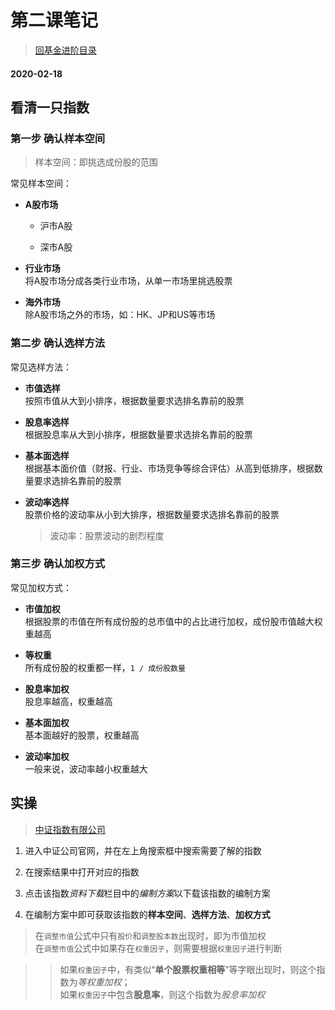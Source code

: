 # 第二课笔记

> [回基金进阶目录](/ichangtou/fund/middle-level)

#### 2020-02-18

## 看清一只指数

### 第一步 确认样本空间

> 样本空间：即挑选成份股的范围

常见样本空间：

+ **A股市场**

  - 沪市A股

  - 深市A股

+ **行业市场**<br/>将A股市场分成各类行业市场，从单一市场里挑选股票

+ **海外市场**<br/>除A股市场之外的市场，如：HK、JP和US等市场

### 第二步 确认选样方法

常见选样方法：

+ **市值选样**<br/>按照市值从大到小排序，根据数量要求选排名靠前的股票

+ **股息率选样**<br/>根据股息率从大到小排序，根据数量要求选排名靠前的股票

+ **基本面选样**<br/>根据基本面价值（财报、行业、市场竞争等综合评估）从高到低排序，根据数量要求选排名靠前的股票

+ **波动率选样**<br/>股票价格的波动率从小到大排序，根据数量要求选排名靠前的股票

  > 波动率：股票波动的剧烈程度

### 第三步 确认加权方式

常见加权方式：

+ **市值加权**<br/>根据股票的市值在所有成份股的总市值中的占比进行加权，成份股市值越大权重越高

+ **等权重**<br/>所有成份股的权重都一样，`1 / 成份股数量`

+ **股息率加权**<br/>股息率越高，权重越高

+ **基本面加权**<br/>基本面越好的股票，权重越高

+ **波动率加权**<br/>一般来说，波动率越小权重越大

## 实操

> [中证指数有限公司](http://www.csindex.com.cn/)

1. 进入中证公司官网，并在左上角搜索框中搜索需要了解的指数

2. 在搜索结果中打开对应的指数

3. 点击该指数*资料下载*栏目中的*编制方案*以下载该指数的编制方案

4. 在编制方案中即可获取该指数的**样本空间**、**选样方法**、**加权方式**

  > 在`调整市值`公式中只有`股价`和`调整股本数`出现时，即为市值加权<br/>在`调整市值`公式中如果存在`权重因子`，则需要根据`权重因子`进行判断

  >> 如果`权重因子`中，有类似“**单个股票权重相等**”等字眼出现时，则这个指数为*等权重加权*；<br/>如果`权重因子`中包含**股息率**，则这个指数为*股息率加权*
